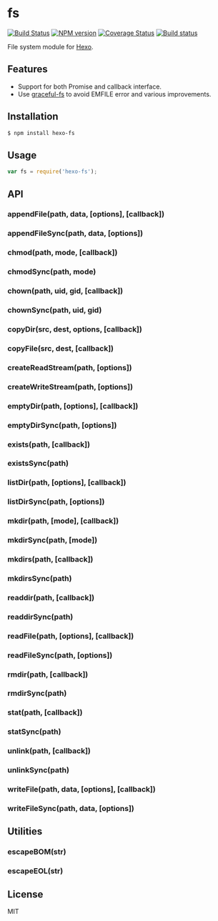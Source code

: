 # fs

[![Build Status](https://travis-ci.org/hexojs/fs.svg?branch=master)](https://travis-ci.org/hexojs/fs)  [![NPM version](https://badge.fury.io/js/hexo-fs.svg)](http://badge.fury.io/js/hexo) [![Coverage Status](https://img.shields.io/coveralls/hexojs/fs.svg)](https://coveralls.io/r/hexojs/fs?branch=master) [![Build status](https://ci.appveyor.com/api/projects/status/wift3c57kei3ylq4/branch/master?svg=true)](https://ci.appveyor.com/project/tommy351/fs/branch/master)

File system module for [Hexo].

## Features

- Support for both Promise and callback interface.
- Use [graceful-fs] to avoid EMFILE error and various improvements.

## Installation

``` bash
$ npm install hexo-fs
```

## Usage

``` js
var fs = require('hexo-fs');
```

## API

### appendFile(path, data, [options], [callback])

### appendFileSync(path, data, [options])

### chmod(path, mode, [callback])

### chmodSync(path, mode)

### chown(path, uid, gid, [callback])

### chownSync(path, uid, gid)

### copyDir(src, dest, options, [callback])

### copyFile(src, dest, [callback])

### createReadStream(path, [options])

### createWriteStream(path, [options])

### emptyDir(path, [options], [callback])

### emptyDirSync(path, [options])

### exists(path, [callback])

### existsSync(path)

### listDir(path, [options], [callback])

### listDirSync(path, [options])

### mkdir(path, [mode], [callback])

### mkdirSync(path, [mode])

### mkdirs(path, [callback])

### mkdirsSync(path)

### readdir(path, [callback])

### readdirSync(path)

### readFile(path, [options], [callback])

### readFileSync(path, [options])

### rmdir(path, [callback])

### rmdirSync(path)

### stat(path, [callback])

### statSync(path)

### unlink(path, [callback])

### unlinkSync(path)

### writeFile(path, data, [options], [callback])

### writeFileSync(path, data, [options])

## Utilities

### escapeBOM(str)

### escapeEOL(str)

## License

MIT

[graceful-fs]: https://github.com/isaacs/node-graceful-fs
[Hexo]: http://hexo.io/
